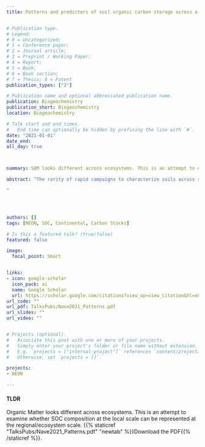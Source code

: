 ```yaml
---
title: Patterns and predictors of soil organic carbon storage across a continental-scale network


# Publication type.
# Legend: 
# 0 = Uncategorized; 
# 1 = Conference paper; 
# 2 = Journal article;
# 3 = Preprint / Working Paper; 
# 4 = Report; 
# 5 = Book; 
# 6 = Book section;
# 7 = Thesis; 8 = Patent
publication_types: ["2"]

# Publication name and optional abbreviated publication name.
publication: Biogeochemistry
publication_short: Biogeochemistry
location: Biogeochemistry

# Talk start and end times.
#   End time can optionally be hidden by prefixing the line with `#`.
date: "2021-01-01"
date_end: 
all_day: true



summary: SOM looks different across ecosystems. This is an attempt to examine whether SOC composition at the local scale can be represented at the regional/ecosystem scale. 

abstract: "The rarity of rapid campaigns to characterize soils across scales limits opportunities to investigate variation in soil carbon stocks (SOC) storage simultaneously at large and small scales, with and without site-level replication. We used data from two complementary campaigns at 40 sites in the United States across the National Ecological Observatory Network (NEON), in which one campaign sampled profiles from closely co-located intensive plots and physically composited similar horizons, and the other sampled dozens of pedons across the landscape at each site. We demonstrate some consistencies between these distinct designs, while also revealing that within-site replication reveals patterns and predictors of SOC stocks not detectable with non-replicated designs. Both designs demonstrate that SOC stocks of whole soil profiles vary across continental-scale climate gradients. However, broad climate patterns may mask the importance of localized variation in soil physicochemical properties, as captured by within-site sampling, especially for SOC stocks of discrete genetic horizons. Within-site replication also reveals examples in which expectations based on readily explained continental-scale patterns do not hold. For example, even wide-ranging drainage class sequences within landscapes do not duplicate the clear differences in profile SOC stocks across drainage classes at the continental scale, and physicochemical factors associated with increasing B horizon SOC stocks at continental scales frequently do not follow the same patterns within landscapes. Because inferences from SOC studies are a product of their context (where, when, how), this study provides context—in terms of SOC stocks and the factors that influence them—for others assessing soils and the C cycle at NEON sites.

"




authors: []
tags: [NEON, SOC, Continental, Carbon Stocks]

# Is this a featured talk? (true/false)
featured: false

image: 
  focal_point: Smart


links:
- icon: google-scholar 
  icon_pack: ai
  name: Google Scholar
  url: https://scholar.google.com/citations?view_op=view_citation&hl=en&user=miYEsFoAAAAJ&citation_for_view=miYEsFoAAAAJ:ULOm3_A8WrAC
url_code: ""
url_pdf: TalksPubs/Nave2021_Patterns.pdf
url_slides: ""
url_video: ""


# Projects (optional).
#   Associate this post with one or more of your projects.
#   Simply enter your project's folder or file name without extension.
#   E.g. `projects = ["internal-project"]` references `content/project/deep-learning/index.md`.
#   Otherwise, set `projects = []`.

projects:
- NEON

---
```


#### TLDR
Organic Matter looks different across ecosystems. This is an attempt to examine whether SOC composition at the local scale can be represented at the regional/ecosystem scale. {{% staticref "TalksPubs/Nave2021_Patterns.pdf" "newtab" %}}Download the PDF{{% /staticref %}}. 
